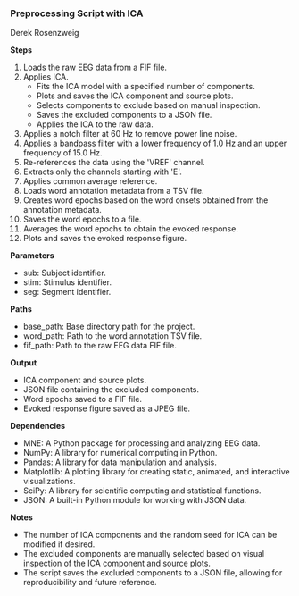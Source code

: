 ### Preprocessing Script with ICA 

Derek Rosenzweig

**Steps**

1. Loads the raw EEG data from a FIF file.
2. Applies ICA.
   - Fits the ICA model with a specified number of components.
   - Plots and saves the ICA component and source plots.
   - Selects components to exclude based on manual inspection.
   - Saves the excluded components to a JSON file.
   - Applies the ICA to the raw data.
3. Applies a notch filter at 60 Hz to remove power line noise.
4. Applies a bandpass filter with a lower frequency of 1.0 Hz and an upper frequency of 15.0 Hz.
5. Re-references the data using the 'VREF' channel.
6. Extracts only the channels starting with 'E'.
7. Applies common average reference.
8. Loads word annotation metadata from a TSV file.
9. Creates word epochs based on the word onsets obtained from the annotation metadata.
10. Saves the word epochs to a file.
11. Averages the word epochs to obtain the evoked response.
12. Plots and saves the evoked response figure.

**Parameters**
- sub: Subject identifier.
- stim: Stimulus identifier.
- seg: Segment identifier.

**Paths**
- base_path: Base directory path for the project.
- word_path: Path to the word annotation TSV file.
- fif_path: Path to the raw EEG data FIF file.

**Output** 
- ICA component and source plots.
- JSON file containing the excluded components.
- Word epochs saved to a FIF file.
- Evoked response figure saved as a JPEG file.

**Dependencies**
- MNE: A Python package for processing and analyzing EEG data.
- NumPy: A library for numerical computing in Python.
- Pandas: A library for data manipulation and analysis.
- Matplotlib: A plotting library for creating static, animated, and interactive visualizations.
- SciPy: A library for scientific computing and statistical functions.
- JSON: A built-in Python module for working with JSON data.

**Notes**
- The number of ICA components and the random seed for ICA can be modified if desired.
- The excluded components are manually selected based on visual inspection of the ICA component and source plots.
- The script saves the excluded components to a JSON file, allowing for reproducibility and future reference.
